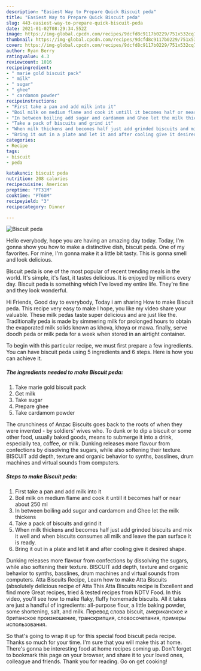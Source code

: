 ```yaml
---
description: "Easiest Way to Prepare Quick Biscuit peda"
title: "Easiest Way to Prepare Quick Biscuit peda"
slug: 443-easiest-way-to-prepare-quick-biscuit-peda
date: 2021-01-02T08:29:34.552Z
image: https://img-global.cpcdn.com/recipes/9dcfd8c9117b0229/751x532cq70/biscuit-peda-recipe-main-photo.jpg
thumbnail: https://img-global.cpcdn.com/recipes/9dcfd8c9117b0229/751x532cq70/biscuit-peda-recipe-main-photo.jpg
cover: https://img-global.cpcdn.com/recipes/9dcfd8c9117b0229/751x532cq70/biscuit-peda-recipe-main-photo.jpg
author: Ryan Berry
ratingvalue: 4.3
reviewcount: 1016
recipeingredient:
- " marie gold biscuit pack"
- " milk"
- " sugar"
- " ghee"
- " cardamom powder"
recipeinstructions:
- "First take a pan and add milk into it"
- "Boil milk on medium flame and cook it untill it becomes half or near about 250 ml"
- "In between boiling add sugar and cardamom and Ghee let the milk thickens"
- "Take a pack of biscuits and grind it"
- "When milk thickens and becomes half just add grinded biscuits and mix it well and when biscuits consumes all milk and leave the pan surface it is ready."
- "Bring it out in a plate and let it and after cooling give it desired shape."
categories:
- Recipe
tags:
- biscuit
- peda

katakunci: biscuit peda 
nutrition: 208 calories
recipecuisine: American
preptime: "PT31M"
cooktime: "PT60M"
recipeyield: "3"
recipecategory: Dinner

---
```



![Biscuit peda](https://img-global.cpcdn.com/recipes/9dcfd8c9117b0229/751x532cq70/biscuit-peda-recipe-main-photo.jpg)

Hello everybody, hope you are having an amazing day today. Today, I'm gonna show you how to make a distinctive dish, biscuit peda. One of my favorites. For mine, I'm gonna make it a little bit tasty. This is gonna smell and look delicious.

Biscuit peda is one of the most popular of recent trending meals in the world. It's simple, it's fast, it tastes delicious. It is enjoyed by millions every day. Biscuit peda is something which I've loved my entire life. They're fine and they look wonderful.

Hi Friends, Good day to everybody, Today i am sharing How to make Biscuit peda. This recipe very easy to make I hope, you like my video share your valuable. These milk pedas taste super delicious and are just like the. Traditionally peda is made by simmering milk for prolonged hours to obtain the evaporated milk solids known as khova, khoya or mawa. finally, serve doodh peda or milk peda for a week when stored in an airtight container.


To begin with this particular recipe, we must first prepare a few ingredients. You can have biscuit peda using 5 ingredients and 6 steps. Here is how you can achieve it.

<!--inarticleads1-->

##### The ingredients needed to make Biscuit peda:

1. Take  marie gold biscuit pack
1. Get  milk
1. Take  sugar
1. Prepare  ghee
1. Take  cardamom powder


The crunchiness of Anzac Biscuits goes back to the roots of when they were invented - by soldiers&#39; wives who. To dunk or to dip a biscuit or some other food, usually baked goods, means to submerge it into a drink, especially tea, coffee, or milk. Dunking releases more flavour from confections by dissolving the sugars, while also softening their texture. BISCUIT add depth, texture and organic behavior to synths, basslines, drum machines and virtual sounds from computers. 

<!--inarticleads2-->

##### Steps to make Biscuit peda:

1. First take a pan and add milk into it
1. Boil milk on medium flame and cook it untill it becomes half or near about 250 ml
1. In between boiling add sugar and cardamom and Ghee let the milk thickens
1. Take a pack of biscuits and grind it
1. When milk thickens and becomes half just add grinded biscuits and mix it well and when biscuits consumes all milk and leave the pan surface it is ready.
1. Bring it out in a plate and let it and after cooling give it desired shape.


Dunking releases more flavour from confections by dissolving the sugars, while also softening their texture. BISCUIT add depth, texture and organic behavior to synths, basslines, drum machines and virtual sounds from computers. Atta Biscuits Recipe, Learn how to make Atta Biscuits (absolutely delicious recipe of Atta This Atta Biscuits recipe is Excellent and find more Great recipes, tried &amp; tested recipes from NDTV Food. In this video, you&#39;ll see how to make flaky, fluffy homemade biscuits. All it takes are just a handful of ingredients: all-purpose flour, a little baking powder, some shortening, salt, and milk. Перевод слова biscuit, американское и британское произношение, транскрипция, словосочетания, примеры использования. 

So that's going to wrap it up for this special food biscuit peda recipe. Thanks so much for your time. I'm sure that you will make this at home. There's gonna be interesting food at home recipes coming up. Don't forget to bookmark this page on your browser, and share it to your loved ones, colleague and friends. Thank you for reading. Go on get cooking!
